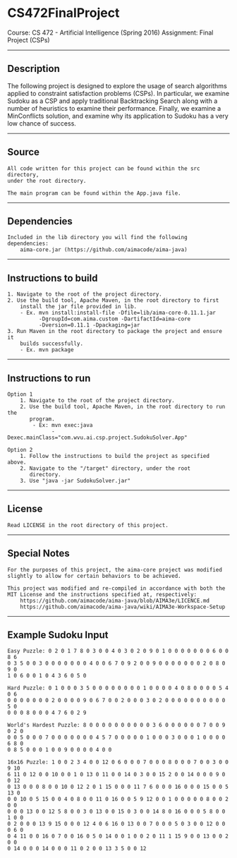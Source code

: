# CS472FinalProject

Course: CS 472 - Artificial Intelligence (Spring 2016)
Assignment: Final Project (CSPs)

-----------
Description
-----------
The following project is designed to explore the usage of search algorithms
applied to constraint satisfaction problems (CSPs). In particular, we examine
Sudoku as a CSP and apply traditional Backtracking Search along with a number
of heuristics to examine their performance. Finally, we examine a MinConflicts
solution, and examine why its application to Sudoku has a very low chance of
success.

------
Source
------
    All code written for this project can be found within the src directory,
    under the root directory.

    The main program can be found within the App.java file.

------------
Dependencies
------------
    Included in the lib directory you will find the following dependencies:
        aima-core.jar (https://github.com/aimacode/aima-java)

---------------------
Instructions to build
---------------------
    1. Navigate to the root of the project directory.
    2. Use the build tool, Apache Maven, in the root directory to first
        install the jar file provided in lib.
        - Ex. mvn install:install-file -Dfile=lib/aima-core-0.11.1.jar 
              -DgroupId=com.aima.custom -DartifactId=aima-core 
              -Dversion=0.11.1 -Dpackaging=jar
    3. Run Maven in the root directory to package the project and ensure it
        builds successfully.
        - Ex. mvn package

-------------------
Instructions to run
-------------------
    Option 1
        1. Navigate to the root of the project directory.
        2. Use the build tool, Apache Maven, in the root directory to run the
           program.
            - Ex: mvn exec:java 
                  -Dexec.mainClass="com.wvu.ai.csp.project.SudokuSolver.App"

    Option 2
        1. Follow the instructions to build the project as specified above.
        2. Navigate to the "/target" directory, under the root
           directory.
        3. Use "java -jar SudokuSolver.jar"

-------
License
-------
    Read LICENSE in the root directory of this project.

-------------
Special Notes
-------------
    For the purposes of this project, the aima-core project was modified
    slightly to allow for certain behaviors to be achieved.

    This project was modified and re-compiled in accordance with both the
    MIT License and the instructions specified at, respectively:
        https://github.com/aimacode/aima-java/blob/AIMA3e/LICENCE.md
        https://github.com/aimacode/aima-java/wiki/AIMA3e-Workspace-Setup

--------------------
Example Sudoku Input
--------------------
    Easy Puzzle: 0 2 0 1 7 8 0 3 0 0 4 0 3 0 2 0 9 0 1 0 0 0 0 0 0 0 6 0 0 8 6
    0 3 5 0 0 3 0 0 0 0 0 0 0 4 0 0 6 7 0 9 2 0 0 9 0 0 0 0 0 0 0 2 0 8 0 9 0 
    1 0 6 0 0 1 0 4 3 6 0 5 0

    Hard Puzzle: 0 1 0 0 0 3 5 0 0 0 0 0 0 0 0 1 0 0 0 0 4 0 8 0 0 0 0 5 4 0 6
    0 0 0 0 0 0 0 2 0 0 0 0 9 0 6 7 0 0 2 0 0 0 3 0 2 0 0 0 0 0 0 0 0 0 0 5 0
    0 0 0 8 0 0 0 4 7 6 0 2 9

    World's Hardest Puzzle: 8 0 0 0 0 0 0 0 0 0 0 3 6 0 0 0 0 0 0 7 0 0 9 0 2 0
    0 0 5 0 0 0 7 0 0 0 0 0 0 0 4 5 7 0 0 0 0 0 1 0 0 0 3 0 0 0 1 0 0 0 0 6 8 0
    0 8 5 0 0 0 1 0 0 9 0 0 0 0 4 0 0

    16x16 Puzzle: 1 0 0 2 3 4 0 0 12 0 6 0 0 0 7 0 0 0 8 0 0 0 7 0 0 3 0 0 9 10
    6 11 0 12 0 0 10 0 0 1 0 13 0 11 0 0 14 0 3 0 0 15 2 0 0 14 0 0 0 9 0 0 12
    0 13 0 0 0 8 0 0 10 0 12 2 0 1 15 0 0 0 11 7 6 0 0 0 16 0 0 0 15 0 0 5 13 0
    0 0 10 0 5 15 0 0 4 0 8 0 0 11 0 16 0 0 5 9 12 0 0 1 0 0 0 0 0 8 0 0 2 0 0
    0 0 0 13 0 0 12 5 8 0 0 3 0 13 0 0 15 0 3 0 0 14 8 0 16 0 0 0 5 8 0 0 1 0 0
    0 2 0 0 0 13 9 15 0 0 0 12 4 0 6 16 0 13 0 0 7 0 0 0 5 0 3 0 0 12 0 0 0 6 0
    0 4 11 0 0 16 0 7 0 0 16 0 5 0 14 0 0 1 0 0 2 0 11 1 15 9 0 0 13 0 0 2 0 0
    0 14 0 0 0 14 0 0 0 11 0 2 0 0 13 3 5 0 0 12
